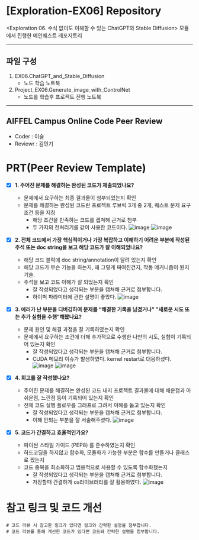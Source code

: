 # [Exploration-EX06] Repository

<Exploration 06. 수식 없이도 이해할 수 있는 ChatGPT와 Stable Diffusion> 모듈에서 진행한 메인퀘스트 레포지토리

---

## 파일 구성

1. EX06.ChatGPT_and_Stable_Diffusion
    - 노드 학습 노트북
2. Project_EX06.Generate_image_with_ControlNet
   - 노드를 학습후 프로젝트 진행 노트북

---

## AIFFEL Campus Online Code Peer Review

- Coder : 이슬
- Reviewr : 김민기


# PRT(Peer Review Template)
- [x]  **1. 주어진 문제를 해결하는 완성된 코드가 제출되었나요?**
    - 문제에서 요구하는 최종 결과물이 첨부되었는지 확인
    - 문제를 해결하는 완성된 코드란 프로젝트 루브릭 3개 중 2개, 
    퀘스트 문제 요구조건 등을 지칭
        - 해당 조건을 만족하는 코드를 캡쳐해 근거로 첨부
        - 두 가지의 전처리기를 같이 사용한 코드이다.
        ![image](https://github.com/NeatyNut/seul/assets/89675001/dee3aa61-11e7-4d2f-a9e4-887742a549bc)
        ![image](https://github.com/NeatyNut/seul/assets/89675001/b30f785a-ca85-418f-bd62-3a6d2d4cda67)
    
- [x]  **2. 전체 코드에서 가장 핵심적이거나 가장 복잡하고 이해하기 어려운 부분에 작성된 
주석 또는 doc string을 보고 해당 코드가 잘 이해되었나요?**
    - 해당 코드 블럭에 doc string/annotation이 달려 있는지 확인
    - 해당 코드가 무슨 기능을 하는지, 왜 그렇게 짜여진건지, 작동 메커니즘이 뭔지 기술.
    - 주석을 보고 코드 이해가 잘 되었는지 확인
        - 잘 작성되었다고 생각되는 부분을 캡쳐해 근거로 첨부합니다.
        - 하이퍼 파라미터에 관한 설명이 좋았다.
        ![image](https://github.com/NeatyNut/seul/assets/89675001/1d821189-8352-425f-aef7-886858dfee86)

        
- [x]  **3. 에러가 난 부분을 디버깅하여 문제를 “해결한 기록을 남겼거나” 
”새로운 시도 또는 추가 실험을 수행”해봤나요?**
    - 문제 원인 및 해결 과정을 잘 기록하였는지 확인
    - 문제에서 요구하는 조건에 더해 추가적으로 수행한 나만의 시도, 
    실험이 기록되어 있는지 확인
        - 잘 작성되었다고 생각되는 부분을 캡쳐해 근거로 첨부합니다.
        - CUDA 메모리 이슈가 발생하였다. kernel restart로 대응하셨다.
          ![image](https://github.com/NeatyNut/seul/assets/89675001/2d374d49-1f7f-4fbe-b43c-d973eefb5da4)
          ![image](https://github.com/NeatyNut/seul/assets/89675001/13985072-d030-467c-aa23-e8b8a8241ff5)

        
- [x]  **4. 회고를 잘 작성했나요?**
    - 주어진 문제를 해결하는 완성된 코드 내지 프로젝트 결과물에 대해
    배운점과 아쉬운점, 느낀점 등이 기록되어 있는지 확인
    - 전체 코드 실행 플로우를 그래프로 그려서 이해를 돕고 있는지 확인
        - 잘 작성되었다고 생각되는 부분을 캡쳐해 근거로 첨부합니다.
        - 이해 안되는 부분을 잘 서술해주셨다.
          ![image](https://github.com/NeatyNut/seul/assets/89675001/3bb3e99d-3f0d-4ba1-9ac8-9a5628992418)

- [x]  **5. 코드가 간결하고 효율적인가요?**
    - 파이썬 스타일 가이드 (PEP8) 를 준수하였는지 확인
    - 하드코딩을 하지않고 함수화, 모듈화가 가능한 부분은 함수를 만들거나 클래스로 짰는지
    - 코드 중복을 최소화하고 범용적으로 사용할 수 있도록 함수화했는지
        - 잘 작성되었다고 생각되는 부분을 캡쳐해 근거로 첨부합니다.
        - 저장할때 간결하게 os라이브러리를 잘 활용하였다.
          ![image](https://github.com/NeatyNut/seul/assets/89675001/baf32a28-e19f-4a76-88a1-8047a5446203)


# 참고 링크 및 코드 개선
```
# 코드 리뷰 시 참고한 링크가 있다면 링크와 간략한 설명을 첨부합니다.
# 코드 리뷰를 통해 개선한 코드가 있다면 코드와 간략한 설명을 첨부합니다.
```
